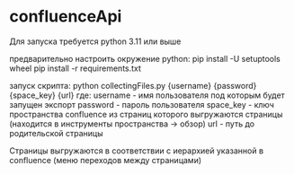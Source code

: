 # confluenceApi

Для запуска требуется python 3.11 или выше

предварительно настроить окружение python:
pip install -U setuptools wheel
pip install -r requirements.txt

запуск скрипта:
python collectingFiles.py {username} {password} {space_key} {url}
где:
username - имя пользователя под которым будет запущен экспорт
password - пароль пользователя
space_key - ключ пространства confluence из страниц которого выгружаются страницы (находится в инструменты пространства -> обзор)
url - путь до родительской страницы

Страницы выгружаются в соответствии с иерархией указанной в confluence (меню переходов между страницами)